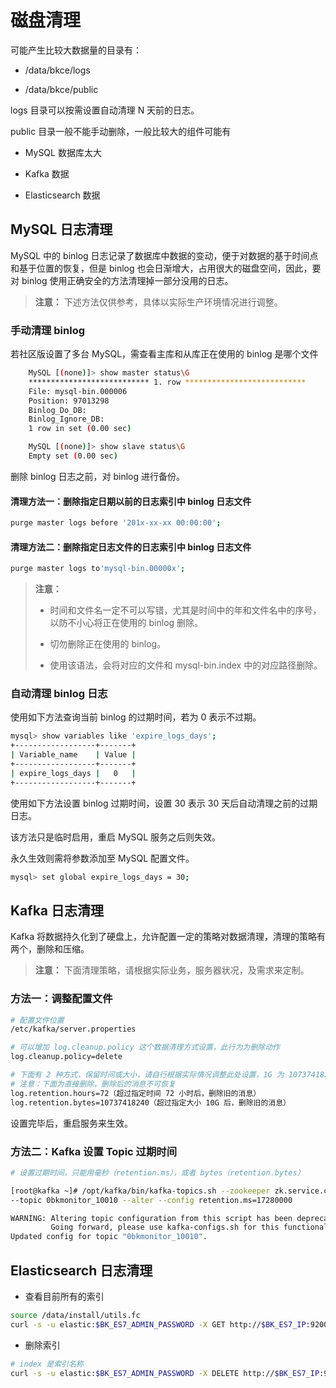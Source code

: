 # 磁盘清理

可能产生比较大数据量的目录有：

- /data/bkce/logs

- /data/bkce/public


logs 目录可以按需设置自动清理 N 天前的日志。

public 目录一般不能手动删除，一般比较大的组件可能有

- MySQL 数据库太大

- Kafka 数据

- Elasticsearch 数据

## MySQL 日志清理

MySQL 中的 binlog 日志记录了数据库中数据的变动，便于对数据的基于时间点和基于位置的恢复，但是 binlog 也会日渐增大，占用很大的磁盘空间，因此，要对 binlog 使用正确安全的方法清理掉一部分没用的日志。

> **注意：** 下述方法仅供参考，具体以实际生产环境情况进行调整。

### 手动清理 binlog

若社区版设置了多台 MySQL，需查看主库和从库正在使用的 binlog 是哪个文件

```bash
    MySQL [(none)]> show master status\G
    *************************** 1. row ***************************
    File: mysql-bin.000006
    Position: 97013298
    Binlog_Do_DB:
    Binlog_Ignore_DB:
    1 row in set (0.00 sec)

    MySQL [(none)]> show slave status\G
    Empty set (0.00 sec)
```

删除 binlog 日志之前，对 binlog 进行备份。

#### 清理方法一：删除指定日期以前的日志索引中 binlog 日志文件

```bash
purge master logs before '201x-xx-xx 00:00:00';
```

#### 清理方法二：删除指定日志文件的日志索引中 binlog 日志文件

```bash
purge master logs to'mysql-bin.00000x';
```

> **注意：**
>
> - 时间和文件名一定不可以写错，尤其是时间中的年和文件名中的序号，以防不小心将正在使用的 binlog 删除。
>
> - 切勿删除正在使用的 binlog。
>
> - 使用该语法，会将对应的文件和 mysql-bin.index 中的对应路径删除。

### 自动清理 binlog 日志

使用如下方法查询当前 binlog 的过期时间，若为 0 表示不过期。

```bash
mysql> show variables like 'expire_logs_days';
+------------------+-------+
| Variable_name    | Value |
+------------------+-------+
| expire_logs_days |   0   |
+------------------+-------+
```

使用如下方法设置 binlog 过期时间，设置 30 表示 30 天后自动清理之前的过期日志。

该方法只是临时启用，重启 MySQL 服务之后则失效。

永久生效则需将参数添加至 MySQL 配置文件。

```bash
mysql> set global expire_logs_days = 30;
```

## Kafka 日志清理

Kafka 将数据持久化到了硬盘上，允许配置一定的策略对数据清理，清理的策略有两个，删除和压缩。

> **注意：** 下面清理策略，请根据实际业务，服务器状况，及需求来定制。

### 方法一：调整配置文件

```bash
# 配置文件位置
/etc/kafka/server.properties

# 可以增加 log.cleanup.policy 这个数据清理方式设置，此行为为删除动作
log.cleanup.policy=delete

# 下面有 2 种方式，保留时间或大小，请自行根据实际情况调整此处设置，1G 为 1073741824 。具体保留大小根据实际情况设置
# 注意：下面为直接删除，删除后的消息不可恢复
log.retention.hours=72（超过指定时间 72 小时后，删除旧的消息）
log.retention.bytes=10737418240（超过指定大小 10G 后，删除旧的消息）

```
设置完毕后，重启服务来生效。

### 方法二：Kafka 设置 Topic 过期时间

```bash
# 设置过期时间，只能用毫秒（retention.ms），或者 bytes（retention.bytes）

[root@kafka ~]# /opt/kafka/bin/kafka-topics.sh --zookeeper zk.service.consul:2181/common_kafka \
--topic 0bkmonitor_10010 --alter --config retention.ms=17280000

WARNING: Altering topic configuration from this script has been deprecated and may be removed in future releases.
         Going forward, please use kafka-configs.sh for this functionality
Updated config for topic "0bkmonitor_10010".

```

## Elasticsearch 日志清理

- 查看目前所有的索引

```bash
source /data/install/utils.fc
curl -s -u elastic:$BK_ES7_ADMIN_PASSWORD -X GET http://$BK_ES7_IP:9200/_cat/indices?v
```

- 删除索引

```bash
# index 是索引名称
curl -s -u elastic:$BK_ES7_ADMIN_PASSWORD -X DELETE http://$BK_ES7_IP:9200/index
```


